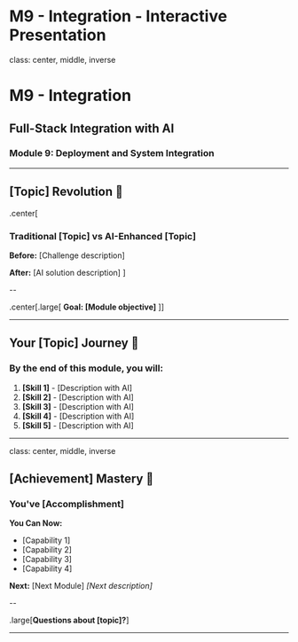 # M9 - Integration - Interactive Presentation

class: center, middle, inverse

# M9 - Integration
## Full-Stack Integration with AI

### Module 9: Deployment and System Integration

---

## [Topic] Revolution 🚀

.center[
### Traditional [Topic] vs AI-Enhanced [Topic]

**Before:** [Challenge description]

**After:** [AI solution description]
]

--

.center[.large[
**Goal: [Module objective]**
]]

---

## Your [Topic] Journey 🎯

### By the end of this module, you will:

1. **[Skill 1]** - [Description with AI]
2. **[Skill 2]** - [Description with AI] 
3. **[Skill 3]** - [Description with AI]
4. **[Skill 4]** - [Description with AI]
5. **[Skill 5]** - [Description with AI]

---

class: center, middle, inverse

## [Achievement] Mastery 🎯

### You've [Accomplishment]

**You Can Now:**
- [Capability 1]
- [Capability 2]
- [Capability 3]
- [Capability 4]

**Next:** [Next Module]
*[Next description]*

--

.large[**Questions about [topic]?**]

---
